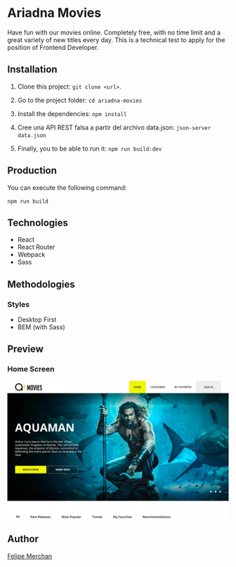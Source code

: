 # Ariadna Movies

Have fun with our movies online. Completely free, with no time limit and a great variety of new titles every day.
This is a technical test to apply for the position of Frontend Developer.


## Installation

1. Clone this project: `git clone <url>`.

2. Go to the project folder: `cd ariadna-movies`

3. Install the dependencies: `npm install`

4. Cree una API REST falsa a partir del archivo data.json: `json-server data.json`

5. Finally, you to be able to run it: `npm run build:dev`

## Production

You can execute the following command:

    npm run build

## Technologies

- React
- React Router
- Webpack
- Sass

## Methodologies

### Styles

- Desktop First
- BEM (with Sass)

## Preview

### Home Screen

![Home Screen](https://github.com/FelipeMerchan/ariadna-movies/blob/main/src/assets/static/home-screen.jpg)

## Author

[Felipe Merchan](https://github.com/FelipeMerchan "Felipe Merchan")